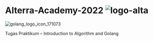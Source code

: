 # Alterra-Academy-2022 ![logo-alta](https://user-images.githubusercontent.com/99720129/154384319-fb1fe9fb-bc41-4b5d-b302-936ba87dbae5.svg)
![golang_logo_icon_171073](https://user-images.githubusercontent.com/99720129/154383222-606425e4-6c55-4b35-b34f-f0a5385e7a23.png)

Tugas Praktikum – Introduction to Algorithm and Golang
